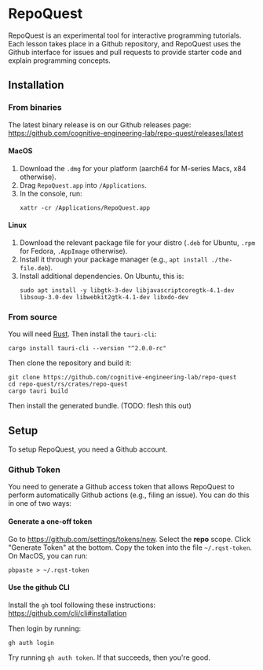 # RepoQuest

RepoQuest is an experimental tool for interactive programming tutorials. Each lesson takes place in a Github repository, and RepoQuest uses the Github interface for issues and pull requests to provide starter code and explain programming concepts.

## Installation

### From binaries

The latest binary release is on our Github releases page: <https://github.com/cognitive-engineering-lab/repo-quest/releases/latest>

#### MacOS

1. Download the `.dmg` for your platform (aarch64 for M-series Macs, x84 otherwise).
2. Drag `RepoQuest.app` into `/Applications`.
3. In the console, run:
   ```console
   xattr -cr /Applications/RepoQuest.app
   ```

#### Linux

1. Download the relevant package file for your distro (`.deb` for Ubuntu, `.rpm` for Fedora, `.AppImage` otherwise).
2. Install it through your package manager (e.g., `apt install ./the-file.deb`).
3. Install additional dependencies. On Ubuntu, this is:
   ```console
   sudo apt install -y libgtk-3-dev libjavascriptcoregtk-4.1-dev libsoup-3.0-dev libwebkit2gtk-4.1-dev libxdo-dev
   ```

### From source

You will need [Rust](https://rustup.rs/). Then install the `tauri-cli`:

```console
cargo install tauri-cli --version "^2.0.0-rc"
```

Then clone the repository and build it:

```console
git clone https://github.com/cognitive-engineering-lab/repo-quest
cd repo-quest/rs/crates/repo-quest
cargo tauri build
```

Then install the generated bundle. (TODO: flesh this out)

## Setup

To setup RepoQuest, you need a Github account. 

### Github Token

You need to generate a Github access token that allows RepoQuest to perform automatically Github actions (e.g., filing an issue). You can do this in one of two ways:

#### Generate a one-off token

Go to <https://github.com/settings/tokens/new>. Select the **repo** scope. Click "Generate Token" at the bottom. Copy the token into the file `~/.rqst-token`. On MacOS, you can run:

```console
pbpaste > ~/.rqst-token
```

#### Use the github CLI

Install the `gh` tool following these instructions: <https://github.com/cli/cli#installation>

Then login by running:

```console
gh auth login
```

Try running `gh auth token`. If that succeeds, then you're good.
